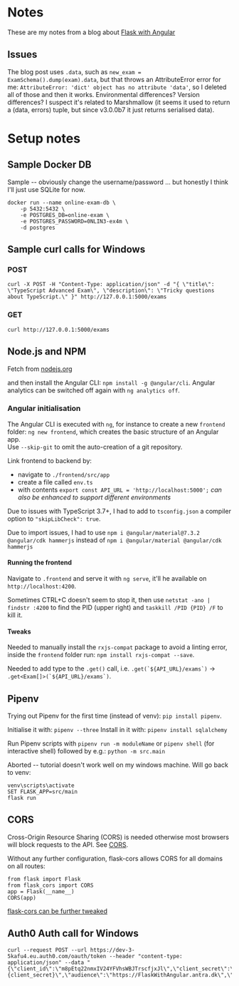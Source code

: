 # Notes
These are my notes from a blog about [Flask with Angular](https://auth0.com/blog/using-python-flask-and-angular-to-build-modern-apps-part-1/)

## Issues
The blog post uses `.data`, such as `new_exam = ExamSchema().dump(exam).data`, but that throws an AttributeError error for me: `AttributeError: 'dict' object has no attribute 'data'`, so I deleted all of those and then it works. Environmental differences? Version differences? I suspect it's related to Marshmallow (it seems it used to return a (data, errors) tuple, but since v3.0.0b7 it just returns serialised data).


# Setup notes
## Sample Docker DB
Sample -- obviously change the username/password ... but honestly I think I'll just use SQLite for now.
```
docker run --name online-exam-db \
    -p 5432:5432 \
    -e POSTGRES_DB=online-exam \
    -e POSTGRES_PASSWORD=0NLIN3-ex4m \
    -d postgres
```

## Sample curl calls for Windows
### POST
`curl -X POST -H "Content-Type: application/json" -d "{ \"title\": \"TypeScript Advanced Exam\", \"description\": \"Tricky questions about TypeScript.\" }" http://127.0.0.1:5000/exams`

### GET
`curl http://127.0.0.1:5000/exams`

## Node.js and NPM
Fetch from [nodejs.org](https://nodejs.org/en/download/)

and then install the Angular CLI: `npm install -g @angular/cli`.
Angular analytics can be switched off again with `ng analytics off`.

### Angular initialisation
The Angular CLI is executed with `ng`, for instance to create a new `frontend` folder: `ng new frontend`, which creates the basic structure of an Angular app.  
Use `--skip-git` to omit the auto-creation of a git repository.


Link frontend to backend by:
- navigate to `./frontend/src/app`
- create a file called `env.ts`
- with contents `export const API_URL = 'http://localhost:5000';`
*can also be enhanced to support different environments*

Due to issues with TypeScript 3.7+, I had to add to `tsconfig.json` a compiler option to `"skipLibCheck": true`.

Due to import issues, I had to use `npm i @angular/material@7.3.2 @angular/cdk hammerjs` instead of `npm i @angular/material @angular/cdk hammerjs`

#### Running the frontend
Navigate to `.frontend` and serve it with `ng serve`, it'll he available on `http://localhost:4200`.

Sometimes CTRL+C doesn't seem to stop it, then use `netstat -ano | findstr :4200` to find the PID (upper right) and `taskkill /PID {PID} /F` to kill it.

#### Tweaks
Needed to manually install the `rxjs-compat` package to avoid a linting error, inside the `frontend` folder run: `npm install rxjs-compat --save`.

Needed to add type to the `.get()` call, i.e. ```.get(`${API_URL}/exams`)``` -> ```.get<Exam[]>(`${API_URL}/exams`)```.


## Pipenv
Trying out Pipenv for the first time (instead of venv): `pip install pipenv`.

Initialise it with: `pipenv --three`
Install in it with: `pipenv install sqlalchemy`

Run Pipenv scripts with `pipenv run -m moduleName` or `pipenv shell` (for interactive shell) followed by e.g.: `python -m src.main`

Aborted -- tutorial doesn't work well on my windows machine. Will go back to venv:
```
venv\scripts\activate
SET FLASK_APP=src/main
flask run
```

## CORS
Cross-Origin Resource Sharing (CORS) is needed otherwise most browsers will block requests to the API. See [CORS](https://developer.mozilla.org/en-US/docs/Web/HTTP/CORS).

Without any further configuration, flask-cors allows CORS for all domains on all routes:
```
from flask import Flask
from flask_cors import CORS
app = Flask(__name__)
CORS(app)
```

[flask-cors can be further tweaked](http://flask-cors.readthedocs.io/en/latest/#resource-specific-cors)

## Auth0 Auth call for Windows
```
curl --request POST --url https://dev-3-5kafu4.eu.auth0.com/oauth/token --header "content-type: application/json" --data "{\"client_id\":\"m8pEtq22nmxIV24YFVhsWBJTrscfjxJl\",\"client_secret\":\"{client_secret}\",\"audience\":\"https://FlaskWithAngular.antra.dk\",\"grant_type\":\"client_credentials\"}"
```